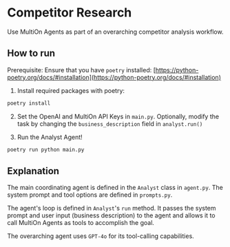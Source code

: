 # Competitor Research

Use MultiOn Agents as part of an overarching competitor analysis workflow.

## How to run

Prerequisite: Ensure that you have `poetry` installed: [https://python-poetry.org/docs/#installation](https://python-poetry.org/docs/#installation)

1. Install required packages with poetry:

```bash
poetry install
```

2. Set the OpenAI and MultiOn API Keys in `main.py`. Optionally, modify the task by changing the `business_description` field in `analyst.run()`

3. Run the Analyst Agent!

```bash
poetry run python main.py
```

## Explanation

The main coordinating agent is defined in the `Analyst` class in `agent.py`. The system prompt and tool options are defined in `prompts.py`.

The agent's loop is defined in `Analyst`'s `run` method. It passes the system prompt and user input (business description) to the agent and allows it to call MultiOn Agents as tools to accomplish the goal.

The overarching agent uses `GPT-4o` for its tool-calling capabilities.
